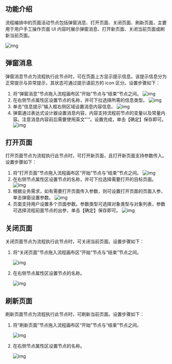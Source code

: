 
## 功能介绍

流程编排中的页面活动节点包括弹窗消息、打开页面、关闭页面、刷新页面，主要用于用户手工操作页面 UI 内容时展示弹窗消息、打开新页面、关闭当前页面或刷新当前页面。

![img](https://qcloudimg.tencent-cloud.cn/raw/fa5ec32ead40b1482e26f0966a71a8fb.png) 

## 弹窗消息
弹窗消息节点为流程执行此节点时，可在页面上方显示提示信息。该提示信息分为正常提示与异常提示，其状态可通过提示语前方的 icon 区分。设置步骤如下：
1. 将“弹窗消息”节点拖入流程画布区“开始”节点与“结束”节点之间。                 ![img](https://qcloudimg.tencent-cloud.cn/raw/a0aa511ac2c8154733bd201378123a83.png)        
2. 在右侧节点属性区设置节点的名称，并可下拉选择所需的信息类型。   ![img](https://qcloudimg.tencent-cloud.cn/raw/95d796b7d36c5afbfc079227ee455a29.png)        
3. 单击“信息提示”输入框右侧区域设置消息内容信息。
![img](https://qcloudimg.tencent-cloud.cn/raw/84f6f6a661e33d350ea4f6f5508213e0.png)        
4. 弹窗通过表达式设计器设置消息内容，内容支持流程前节点的变量以及常量内容。注意消息内容前后需要使用英文“'”。设置完成，单击【确定】保存即可。
![img](https://qcloudimg.tencent-cloud.cn/raw/b1ea31f762ab07601e6753cfde188bf9.png)        

## 打开页面
打开页面节点为流程执行此节点时，可打开新页面，且打开新页面支持参数传入。设置步骤如下：
1. 将“打开页面”节点拖入流程画布区“开始”节点与“结束”节点之间。           ![img](https://main.qcloudimg.com/raw/86d4d20ff2a032cb85b6ab43a5d3f666.png)        
2. 在右侧节点属性区设置节点的名称，并可下拉选择需要打开的目标页面。  ![img](https://main.qcloudimg.com/raw/604afd10994c7fba978a28620303a26f.png)        
3. 根据业务需求，如有需要打开页面传入参数，则可设置打开页面的页面入参，单击弹窗设置参数。        ![img](https://main.qcloudimg.com/raw/ec068794a49a94704c69f667ef73d2b2.png)        
4. 页面支持用户设置多个页面参数。参数类型可选择对象类型与对象列表，参数可选择流程前面节点的出参，单击【确定】保存即可。
![img](https://main.qcloudimg.com/raw/405f299cb714b6811c7b886275c9898c.png)        

## 关闭页面

关闭页面节点为流程执行此节点时，可关闭当前页面。设置步骤如下：

1. 将“关闭页面”节点拖入流程画布区“开始”节点与“结束”节点之间。

   ![img](https://qcloudimg.tencent-cloud.cn/raw/fe61ca6ec67ac48ee43284daf4cfaf78.png)

2. 在右侧节点属性区设置节点的名称。

   ![img](https://qcloudimg.tencent-cloud.cn/raw/281d86075010ea257eafaf832c4a25f9.png)

## 刷新页面

刷新页面节点为流程执行此节点时，可刷新当前页面。设置步骤如下：

1. 将“刷新页面”节点拖入流程画布区“开始”节点与“结束”节点之间。  

   ![img](https://qcloudimg.tencent-cloud.cn/raw/b08b5974c87a3c2027652cbaa8aca3a6.png)

2. 在右侧节点属性区设置节点的名称。

   ![img](https://qcloudimg.tencent-cloud.cn/raw/b1c74232b8049b2f7ac0e1cac202979a.png)
